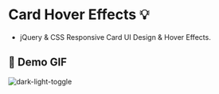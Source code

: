 # Card Hover Effects :bulb:  
- jQuery & CSS Responsive Card UI Design & Hover Effects.

## :camera_flash: Demo GIF
![dark-light-toggle](https://github.com/Hager-elhwarii/Intro-to-jQuery/assets/80959882/50c48622-0c4d-4035-8921-acb9cde5a44f)
